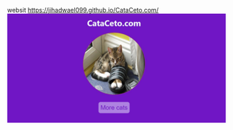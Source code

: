 
websit https://jihadwael099.github.io/CataCeto.com/
<img src="https://github.com/JihadWael099/CataCeto.com/blob/main/cato.jpg" alt=""/>

